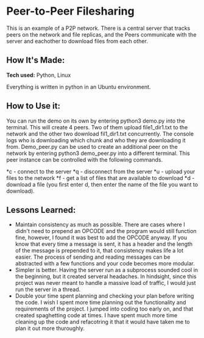 # Peer-to-Peer Filesharing
This is an example of a P2P network. There is a central server that tracks peers on the network and file replicas, and the Peers communicate with the server and eachother to download files from each other.

## How It's Made:

**Tech used:** Python, Linux

Everything is written in python in an Ubuntu environment.

## How to Use it:

You can run the demo on its own by entering python3 demo.py into the terminal. This will create 4 peers. Two of them upload file1_dir1.txt to the network and the other two download fil1_dir1.txt concurrently. The console logs who is downloading which chunk and who they are downloading it from. Demo_peer.py can be used to create an additional peer on the network by entering python3 demo_peer.py into a different terminal. This peer instance can be controlled with the following commands.

*c - connect to the server
*q - disconnect from the server
*u - upload your files to the network
*f - get a list of files that are available to download
*d - download a file (you first enter d, then enter the name of the file you want to download).

## Lessons Learned:

- Maintain consistency as much as possible. There are cases where I didn't need to prepend an OPCODE and the program would still function fine, however, I found it was best to add the OPCODE anyway. If you know that every time a message is sent, it has a header and the length of the message is prepended to it, that consistency makes life a lot easier. The process of sending and reading messages can be abstracted with a few functions and your code becomes more modular.
- Simpler is better. Having the server run as a subprocess sounded cool in the beginning, but it created serveral headaches. In hindsight, since this project was never meant to handle a massive load of traffic, I would just run the server in a thread.
- Double your time spent planning and checking your plan before writing the code. I wish I spent more time planning out the functionality and requirements of the project. I jumped into coding too early on, and that created spaghetting code at times. I have spent much more time cleaning up the code and refacotring it that it would have taken me to plan it out more thuroughly.
